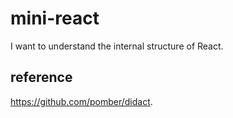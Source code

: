 # mini-react
I want to understand the internal structure of React. 
## reference
https://github.com/pomber/didact.
